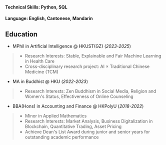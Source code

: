 <!-- # xiaowei shi  -->

<!-- #### Software / Medical engineer | M.S. Physics and engineering @ UCL23 -->

#### Technical Skills: Python, SQL
#### Language: English, Cantonese, Mandarin

## Education
- MPhil in Artificial Intelligence @ HKUST(GZ) (_2023-2025_)
> - Research Interests: Stable, Explainable and Fair Machine Learning in Health Care
> - Cross-disciplinary research project: AI × Traditional Chinese Medicine (TCM)

- MA in Buddhist @ HKU (_2022-2023_)
> - Research Interests: Zen Buddhism in Social Media, Religion and Women's Status, Effectiveness of Online Counseling

- BBA(Hons) in Accounting and Finance @ HKPolyU (_2018-2022_)
> - Minor in Applied Mathematics
> - Research Interests: Market Analysis, Business Digitalization in Blockchain, Quantitative Trading, Asset Pricing
> - Achieve Dean's List Award during junior and senior years for outstanding academic performance


<!-- ## Work Experience
**Data Scientist @ Toyota Financial Services (_June 2022 - Present_)**
- Uncovered and corrected missing step in production data pipeline which impacted over 70% of active accounts
- Redeveloped loan originations model which resulted in 50% improvement in model performance and saving 1 million dollars in potential losses

**Data Science Consultant @ Shawhin Talebi Ventures LLC (_December 2020 - Present_)**
- Conducted data collection, processing, and analysis for novel study evaluating the impact of over 300 biometrics variables on human performance in hyper-realistic, live-fire training scenarios
- Applied unsupervised deep learning approaches to longitudinal ICU data to discover novel sepsis sub-phenotypes

## Projects

### Decoding Physical and Cognitive Impacts of Particulate Matter Concentrations at Ultra-Fine Scales
[Publication](https://www.mdpi.com/1424-8220/22/11/4240)

Used **Matlab** to train over 100 machine learning models which estimated particulate matter concentrations based on a suite of over 300 biometric variables. We found biometric variables can be used to accurately estimate particulate matter concentrations at ultra-fine spatial scales with high fidelity (r2 = 0.91) and that smaller particles are better estimated than larger ones. Inferring environmental conditions solely from biometric measurements allows us to disentangle key interactions between the environment and the body.

![Bike Study](/assets/img/bike_study.jpeg)


## Certificates -->


